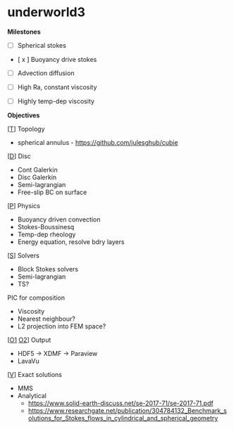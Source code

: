 # underworld3

**Milestones**

- [ ] Spherical stokes

- [ x ] Buoyancy drive stokes

- [ ] Advection diffusion

- [ ] High Ra, constant viscosity

- [ ] Highly temp-dep viscosity

**Objectives**

[[T](https://github.com/underworldcode/underworld3/blob/master/src/ex1.c#L174)] Topology 
- spherical annulus - https://github.com/julesghub/cubie

[[D](https://github.com/underworldcode/underworld3/blob/master/src/ex1.c#L268)] Disc 
- Cont Galerkin
- Disc Galerkin
- Semi-lagrangian
- Free-slip BC on surface

[[P](https://github.com/underworldcode/underworld3/blob/master/src/ex1.c#L73)] Physics
- Buoyancy driven convection
- Stokes-Boussinesq
- Temp-dep rheology
- Energy equation, resolve bdry layers

[[S](https://github.com/underworldcode/underworld3/blob/master/src/ex1.c#L354)] Solvers
- Block Stokes solvers
- Semi-lagrangian
- TS?

PIC for composition
- Viscosity
- Nearest neighbour?
- L2 projection into FEM space?

[[O1](https://github.com/underworldcode/underworld3/blob/master/src/ex1.c#L218) [O2](https://github.com/underworldcode/underworld3/blob/master/src/ex1.c#L382)] Output
- HDF5 -> XDMF -> Paraview
- LavaVu

[[V](https://github.com/underworldcode/underworld3/blob/master/src/ex1.c#L35)] Exact solutions
- MMS
- Analytical 
  - https://www.solid-earth-discuss.net/se-2017-71/se-2017-71.pdf
  - https://www.researchgate.net/publication/304784132_Benchmark_solutions_for_Stokes_flows_in_cylindrical_and_spherical_geometry
